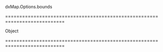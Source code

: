 <!--id-->dxMap.Options.bounds<!--/id-->
===========================================================================
<!--hidden--><!--/hidden-->
<!--type-->Object<!--/type-->
===========================================================================

<!--shortDescription-->

<!--/shortDescription-->

<!--fullDescription-->

<!--/fullDescription-->